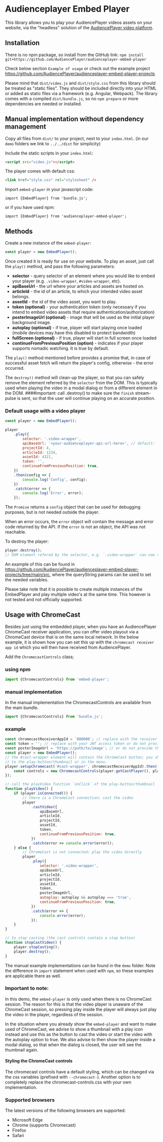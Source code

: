 # Audienceplayer Embed Player

This library allows you to play your AudiencePlayer videos assets on your website, via the "headless" solution of the [AudiencePlayer video platform](https://www.audienceplayer.com).

## Installation

There is no npm package, so install from the GitHub link:
`npm install git+https://github.com/AudiencePlayer/audienceplayer-embed-player`

Check below section `Example of usage` or check out the example project https://github.com/AudiencePlayer/audienceplayer-embed-player-projects

Please mind that `dist/video.js` and `dist/style.css` from this library should be treated as "static files". They should be included directly into your HTML or added as static files via a framework (e.g. Angular, Webpack).
The library comes with a compiled `dist/bundle.js`, so no `npm prepare` or more dependencies are needed or installed.

## Manual implementation without dependency management

Copy all files from `dist/` to your project, next to your `index.html`. (in our `demo` folders we link to `../../dist` for simplicity)

Include the static scripts in your `index.html`:

```html
<script src="video.js"></script>
```

The player comes with default css:

```html
<link href="style.css" rel="stylesheet" />
```

Import `embed-player` in your javascript code:

`import {EmbedPlayer} from 'bundle.js';`

or if you have used npm:

`import {EmbedPlayer} from 'audienceplayer-embed-player';`

## Methods

Create a new instance of the `embed-player`:

```javascript
const player = new EmbedPlayer();
```

Once created it is ready for use on your website. To play an asset, just call the `play()` method, and pass the following parameters:

-   **selector** - query selector of an element where you would like to embed your player
    (e.g. `.video-wrapper`, `#video-wrapper`, etc).
-   **apiBaseUrl** - the url where your articles and assets are hosted on.
-   **articleId** - the id of an article, to which your intended video asset belongs.
-   **assetId** - the id of the video asset, you want to play.
-   **token (optional)** - your authentication token (only necessary if you intend to embed
    video assets that require authentication/authorization)
-   **posterImageUrl (optional)** - image that will be used as the initial player background image.
-   **autoplay (optional)** - if true, player will start playing once loaded (mobile devices may have this disabled to protect bandwidth)
-   **fullScreen (optional)** - if true, player will start in full screen once loaded
-   **continueFromPreviousPosition (option)** - indicates if your player supports nomadic watching. It is true by default.

The `play()` method mentioned before provides a promise that, in case of successful asset fetch will return the player's config, otherwise - the error occurred.

The `destroy()` method will clean-up the player, so that you can safely remove the element referred by the `selector` from the DOM.
This is typically used when playing the video in a modal dialog or from a different element in the DOM.
####important: call .destroy() to make sure the `finish` stream-pulse is sent, so that the user will continue playing on an accurate position.

### Default usage with a video player

```javascript
const player = new EmbedPlayer();

player
    .play({
        selector: '.video-wrapper',
        apiBaseUrl: '<your-audienceplayer-api-url-here>', // default: 'https://api.audienceplayer.com'
        projectId: 4,
        articleId: 1234,
        assetId: 4321,
        token: '',
        continueFromPreviousPosition: true,
    })
    .then(config => {
        console.log('Config', config);
    })
    .catch(error => {
        console.log('Error', error);
    });
```

The `Promise` returns a `config` object that can be used for debugging purposes, but is not needed outside the player.

When an error occurs, the `error` object will contain the message and error code returned by the API. If the `error` is not an object, the API was not reachable.

To destroy the player:

```javascript
player.destroy();
// DOM element refered by the selector, e.g. `.video-wrapper` can now safely be removed.
```

An example of this can be found in https://github.com/AudiencePlayer/audienceplayer-embed-player-projects/tree/main/src, where the queryString params can be used to set the needed variables.

Please take note that it is possible to create multiple instances of the EmbedPlayer and play multiple video's at the same time. This however is not tested and not officially supported.

## Usage with ChromeCast

Besides just using the embedded player, when you have an AudiencePlayer ChromeCast receiver application, you can offer
video playout via a ChromeCast device that is on the same local network.
In the below example, it is shown how you can set this up with the `chromecast receiver app id` which you will then have
received from AudiencePlayer.

Add the `ChromecastControls` class;

### using npm

```js
import {ChromecastControls} from 'embed-player';
```

### manual implementation

In the manual implementation the ChromecastControls are available from the main bundle.

```javascript
import {ChromecastControls} from 'bundle.js';
```

### example

```javascript
const chromecastReceiverAppId = `000000`; // replace with the receiver app id
const token = ''; // replace with your JWT access token or do not provide the `token` property
const posterImageUrl = 'https://path/to/image'; // or do not provide the `posterImageUrl` property
const player = new EmbedPlayer();
// the #cast-wrapper element will contain the ChromeCast button; you should place this in a recognisable spot next
// to the play-button/thumbnail or in the menu.
player.setupChromecast('#cast-wrapper', chromecastReceiverAppId).then(() => {
    const controls = new ChromecastControls(player.getCastPlayer(), player.getCastPlayerController());
});

// call the playVideo function `onClick` of the play-button/thumbnail
function playVideo() {
    if (player.isConnected()) {
        // there is a ChromeCast connection; cast the video
        player
            .castVideo({
                apiBaseUrl,
                articleId,
                projectId,
                assetId,
                token,
                continueFromPreviousPosition: true,
            })
            .catch(error => console.error(error));
    } else {
        // ChromeCast is not connected; play the video directly
        player
            .play({
                selector: '.video-wrapper',
                apiBaseUrl,
                articleId,
                projectId,
                assetId,
                token,
                posterImageUrl,
                autoplay: autoplay && autoplay === 'true',
                continueFromPreviousPosition: true,
            })
            .catch(error => {
                console.error(error);
            });
    }
}

// to stop casting (the cast controls contain a stop button)
function stopCastVideo() {
    player.stopCasting();
    player.destroy();
}
```

The manual example implementations can be found in the `demo` folder. Note the difference in `import` statement when used with `npm`, so these examples are applicable there as well.

### Important to note:

In this demo, the `embed-player` is only used when there is no ChromeCast session.
The reason for this is that the video player is unaware of the ChromeCast session, so pressing play inside the player will
always just play the video in the player, regardless of the session.

In the situation where you already show the `embed-player` and want to make used of ChromeCast, we advise to show a thumbnail
with a play icon instead and use this as the button to cast the video or start the video with the autoplay option to true.
We also advise to then show the player inside a modal dialog, so that when the dialog is closed, the user will see the thumbnail again.

#### Styling the ChromeCast controls

The chromecast controls have a default styling, which can be changed via the css variables (prefixed with `--chromecast-`).
Another option is to completely replace the chromecast-controls.css with your own implementation.

### Supported browsers

The latest versions of the following browsers are supported:

-   Microsoft Edge
-   Chrome (supports Chromecast)
-   Firefox
-   Safari
